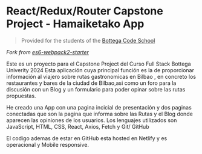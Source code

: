 # React/Redux/Router Capstone Project - Hamaiketako App 

> Provided for the students of the [Bottega Code School](https://bottega.tech/)

*Fork from [es6-webpack2-starter](https://github.com/micooz/es6-webpack2-starter)*


Este es un proyecto para el Capstone Project del Curso Full Stack Bottega Univerity 2024
Esta aplicación cuya principal función es la de proporcionar información al viajero sobre rutas gastronomicas en Bilbao , 
en concreto los restaurantes y bares de la ciudad de Bilbao,asi como un foro para la discusión con un Blog y 
un formulario para poder opinar sobre las rutas propuestas.

He creado una App con una pagina incicial de presentación y dos paginas conectadas 
que son la pagina que informa sobre las Rutas y el Blog donde aparecen las opiniones de los usuarios.
Los lenguajes utilizados son JavaScript, HTML, CSS, React, Axios, Fetch y Git/ GitHub

El codigo ademas de estar en GitHub esta hosted en Netlify y es operacional y Mobile responsive.

